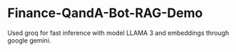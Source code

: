 # Finance-QandA-Bot-RAG-Demo
Used groq for fast inference with model LLAMA 3 and embeddings through google gemini.
